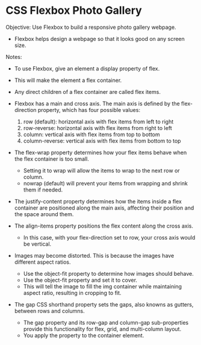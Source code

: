 # CSS Flexbox Photo Gallery

Objective: Use Flexbox to build a responsive photo gallery webpage.

- Flexbox helps design a webpage so that it looks good on any screen size.


Notes:
- To use Flexbox, give an element a display property of flex. 
- This will make the element a flex container. 
- Any direct children of a flex container are called flex items.

- Flexbox has a main and cross axis. The main axis is defined by the flex-direction property, which has four possible values:
    1. row (default): horizontal axis with flex items from left to right
    2. row-reverse: horizontal axis with flex items from right to left
    3. column: vertical axis with flex items from top to bottom
    4. column-reverse: vertical axis with flex items from bottom to top

- The flex-wrap property determines how your flex items behave when the flex container is too small. 
    - Setting it to wrap will allow the items to wrap to the next row or column.
    - nowrap (default) will prevent your items from wrapping and shrink them if needed.

- The justify-content property determines how the items inside a flex container are positioned along the main axis, affecting their position and the space around them.

- The align-items property positions the flex content along the cross axis. 
    - In this case, with your flex-direction set to row, your cross axis would be vertical.

- Images may become distorted. This is because the images have different aspect ratios.  
    - Use the object-fit property to determine how images should behave.
    - Use the object-fit property and set it to cover. 
    - This will tell the image to fill the img container while maintaining aspect ratio, resulting in cropping to fit.

- The gap CSS shorthand property sets the gaps, also knowns as gutters, between rows and columns. 
    - The gap property and its row-gap and column-gap sub-properties provide this functionality for flex, grid, and multi-column layout.
    - You apply the property to the container element.

    

